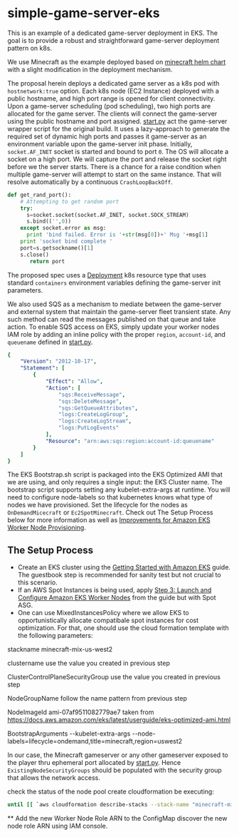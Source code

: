 # simple-game-server-eks

This is an example of a dedicated game-server deployment in EKS. The goal is to provide a robust and straightforward game-server deployment pattern on k8s. 

We use Minecraft as the example deployed based on [minecraft helm chart](https://hub.docker.com/r/itzg/minecraft-server/) with a slight modification in the deployment mechanism.

The proposal herein deploys a dedicated game server as a k8s pod with `hostnetwork:true` option. Each k8s node (EC2 Instance) deployed with a public hostname, and high port range is opened for client connectivity. Upon a game-server scheduling (pod scheduling), two high ports are allocated for the game server. The clients will connect the game-server using the public hostname and port assigned. [start.py](https://github.com/yahavb/simple-game-server-eks/blob/master/minecraft-server-image/start.py) act the game-server wrapper script for the original build. It uses a lazy-approach to generate the required set of dynamic high ports and passes it game-server as an environment variable upon the game-server init phase.  Initially, `socket.AF_INET` socket is started and bound to port `0`. The OS will allocate a socket on a high port. We will capture the port and release the socket right before we the server starts. There is a chance for a raise condition when multiple game-server will attempt to start on the same instance. That will resolve automatically by a continuous `CrashLoopBackOff`.  

``` python
def get_rand_port():
    # Attempting to get random port
    try:
      s=socket.socket(socket.AF_INET, socket.SOCK_STREAM)
      s.bind(('',0))
    except socket.error as msg:
      print 'bind failed. Error is '+str(msg[0])+' Msg '+msg[1]
    print 'socket bind complete '
    port=s.getsockname()[1]
    s.close()
       return port
```


The proposed spec uses a [Deployment](https://github.com/yahavb/simple-game-server-eks/blob/master/specs/minecraft-gs-r1-12-deploy.yaml) k8s resource type that uses standard  `containers` environment variables defining the game-server init parameters. 

We also used SQS as a mechanism to mediate between the game-server and external system that maintain the game-server fleet transient state. Any such method can read the messages published on that queue and take action. To enable SQS access on EKS, simply update your worker nodes IAM role by adding an inline policy with the proper `region`, `account-id`, and `queuename` defined in [start.py](https://github.com/yahavb/simple-game-server-eks/blob/master/minecraft-server-image/start.py).

``` yaml
{
    "Version": "2012-10-17",
    "Statement": [
        {
            "Effect": "Allow",
            "Action": [
                "sqs:ReceiveMessage",
                "sqs:DeleteMessage",
                "sqs:GetQueueAttributes",
                "logs:CreateLogGroup",
                "logs:CreateLogStream",
                "logs:PutLogEvents"
            ],
            "Resource": "arn:aws:sqs:region:account-id:queuename"
        }
    ]
}
```

The EKS Bootstrap.sh script is packaged into the EKS Optimized AMI that we are using, and only requires a single input: the EKS Cluster name. The bootstrap script supports setting any kubelet-extra-args at runtime. You will need to configure node-labels so that kubernetes knows what type of nodes we have provisioned. Set the lifecycle for the nodes as `OnDemandMicecraft` or `Ec2SpotMinecraft`. Check out The Setup Process below for more information as well as [Improvements for Amazon EKS Worker Node Provisioning](https://aws.amazon.com/blogs/opensource/improvements-eks-worker-node-provisioning/).


## The Setup Process
* Create an EKS cluster using the [Getting Started with Amazon EKS](https://docs.aws.amazon.com/eks/latest/userguide/getting-started.html) guide. The guestbook step is recommended for sanity test but not crucial to this scenario. 
* If an AWS Spot Instances is being used, apply [Step 3: Launch and Configure Amazon EKS Worker Nodes](https://docs.aws.amazon.com/eks/latest/userguide/getting-started.html) from the guide but with Spot ASG. 
* One can use MixedInstancesPolicy where we allow EKS to opportunistically allocate compatibale spot instances for cost optimization.
For that, one should use the cloud formation template with the following parameters:

stackname minecraft-mix-us-west2

clustername use the value you created in previous step

ClusterControlPlaneSecurityGroup use the value you created in previous step

NodeGroupName follow the name pattern from previous step

NodeImageId ami-07af9511082779ae7 taken from https://docs.aws.amazon.com/eks/latest/userguide/eks-optimized-ami.html

BootstrapArguments --kubelet-extra-args --node-labels=lifecycle=ondemand,title=minecraft,region=uswest2

In our case, the Minecraft gameserver or any other gameserver exposed to the player thru ephemeral port allocated by [start.py](https://github.com/yahavb/simple-game-server-eks/blob/master/minecraft-server-image/start.py). Hence `ExistingNodeSecurityGroups` should be populated with the security group that allows the network access.  

check the status of the node pool create cloudformation be executing:

``` bash
until [[ `aws cloudformation describe-stacks --stack-name "minecraft-mix-us-west2" --query "Stacks[0].[StackStatus]" --output text` == "CREATE_COMPLETE" ]]; do  echo "The stack is NOT in a state of CREATE_COMPLETE at `date`";   sleep 30; done && echo "The Stack is built at `date` - Please proceed"
```

** Add the new Worker Node Role ARN to the ConfigMap
discover the new node role ARN using IAM console. 
